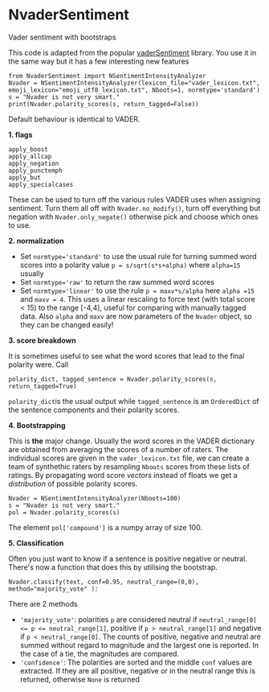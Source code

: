 # NvaderSentiment
Vader sentiment with bootstraps

This code is adapted from the popular [vaderSentiment](https://github.com/cjhutto/vaderSentiment/tree/master) library. You use it in the same way but it has a few interesting new features
```
from NvaderSentiment import NSentimentIntensityAnalyzer
Nvader = NSentimentIntensityAnalyzer(lexicon_file="vader_lexicon.txt", emoji_lexicon="emoji_utf8_lexicon.txt", Nboots=1, normtype='standard')
s = "Nvader is not very smart." 
print(Nvader.polarity_scores(s, return_tagged=False))
```
Default behaviour is identical to VADER.

**1. flags**
```
apply_boost
apply_allcap 
apply_negation 
apply_punctemph 
apply_but
apply_specialcases
```

These can be used to turn off the various rules VADER uses when assigning sentiment. Turn them all off with `Nvader.no_modify()`, turn off everything but negation with `Nvader.only_negate()` otherwise pick and choose which ones to use.

**2. normalization**

 - Set `normtype='standard'` to use the usual rule for turning summed word scores into a polarity value `p = s/sqrt(s*s+alpha)` where `alpha=15` usually
 - Set `normtype='raw'` to return the raw summed word scores
 - Set `normtype='linear'` to use the rule `p = maxv*s/alpha` here `alpha =15` and `maxv = 4`. This uses a linear rescaling to force text (with total score < 15) to the range [-4,4], useful for comparing with manually tagged data.
Also `alpha` and `maxv` are now parameters of the `Nvader` object, so they can be changed easily!

**3. score breakdown**

It is sometimes useful to see what the word scores that lead to the final polarity were. Call
```
polarity_dict, tagged_sentence = Nvader.polarity_scores(s, return_tagged=True)
```
`polarity_dict`is the usual output while `tagged_sentence` is an `OrderedDict` of the sentence components and their polarity scores.

**4. Bootstrapping**

This is **the** major change. Usually the word scores in the VADER dictionary are obtained from averaging the scores of a number of raters. The individual scores are given in the 
`vader_lexicon.txt` file, we can create a team of synthethic raters by resampling `Nboots` scores from these lists of ratings. By propagating word score *vectors* instead of floats we get a 
*distribution* of possible polarity scores.
```
Nvader = NSentimentIntensityAnalyzer(Nboots=100)
s = "Nvader is not very smart." 
pol = Nvader.polarity_scores(s)
```
The element `pol['compound']` is a numpy array of size 100.

**5. Classification**

Often you just want to know if a sentence is positive negative or neutral. There's now a function that does this by utilising the bootstrap.
```
Nvader.classify(text, conf=0.95, neutral_range=(0,0), method="majority_vote" ):
```

There are 2 methods
 - `'majority_vote'`: polarities `p` are considered neutral if `neutral_range[0] <= p <= neutral_range[1]`, positive if `p > neutral_range[1]` and negative if `p < neutral_range[0]`.
The counts of positive, negative and neutral are summed without regard to magnitude and the largest one is reported. In the case of a tie, the magnitudes are compared.
 - `'confidence'`: The polarities are sorted and the middle `conf` values are extracted. If they are all positive, negative or in the neutral range this is returned, otherwise `None` is returned






















